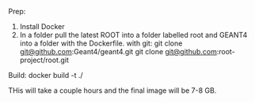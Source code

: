Prep:
1. Install Docker
2. In a folder pull the latest ROOT into a folder labelled root and GEANT4 into a folder with the Dockerfile.
with git:
git clone git@github.com:Geant4/geant4.git
git clone git@github.com:root-project/root.git

Build:
docker build -t <tagname> ./

THis will take a couple hours and the final image will be 7-8 GB. 

